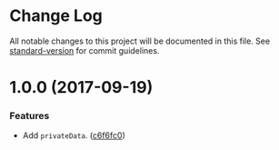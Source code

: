 # Change Log

All notable changes to this project will be documented in this file. See [standard-version](https://github.com/conventional-changelog/standard-version) for commit guidelines.

<a name="1.0.0"></a>
# 1.0.0 (2017-09-19)


### Features

* Add `privateData`. ([c6f6fc0](https://github.com/darkobits/private-data/commit/c6f6fc0))
